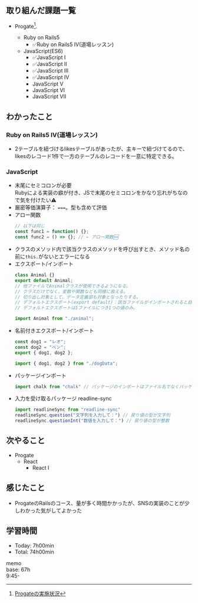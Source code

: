 ## 取り組んだ課題一覧
- Progate[^1].
  - Ruby on Rails5
    - ✅Ruby on Rails5 IV(道場レッスン)
  - JavaScript(ES6)
    - ✅JavaScript I
    - ✅JavaScript II
    - ✅JavaScript III
    - ✅JavaScript IV
    - JavaScript V
    - JavaScript VI
    - JavaScript VII

  [^1]: [Progateの実施状況](https://github.com/i-yktr/work/blob/main/01_Progate/plan.md)

## わかったこと
### Ruby on Rails5 IV(道場レッスン)
  - 2テーブルを紐づけるlikesテーブルがあったが、主キーで紐づけてるので、likesのレコード1件で一方のテーブルのレコードを一意に特定できる。
### JavaScript
  - 末尾にセミコロンが必要  
    Rubyによる実装の癖が付き、JSで末尾のセミコロンをかなり忘れがちなので気を付けたい⚠️
  - 厳密等価演算子： `===`。型も含めて評価
  - アロー関数
    ```javascript
    // 以下は同じ
    const func1 = function() {};
    const func2 = () => {}; // ← アロー関数🆕
    ```
  - クラスのメソッド内で該当クラスのメソッドを呼び出すとき、メソッド名の前に`this.`がないとエラーになる
  - エクスポート/インポート
    ```javascript
    class Animal {}
    export default Animal;
    // 他ファイルでAnimalクラスが使用できるようになる。
    // クラスだけでなく、変数や関数なども同様に扱える。
    // 切り出し対象として、データ定義部も対象となったりする。
    // デフォルトエクスポート(export default)：該当ファイルがインポートされると自動的にその値がインポートされる
    // デフォルトエクスポートは1ファイルにつき1つの値のみ。
    ```
    ```javascript
    import Animal from "./animal";
    ```
  - 名前付きエクスポート/インポート
    ```javascript
    const dog1 = "レオ";
    const dog2 = "ベン";
    export { dog1, dog2 };
    ```
    ```javascript
    import { dog1, dog2 } from "./dogData";
    ```
  - パッケージインポート
    ```javascript
    import chalk from "chalk" // パッケージのインポートはファイル名でなくパッケージを指定
    ```
  - 入力を受け取るパッケージ readline-sync
    ```javascript
    import readlineSync from "readline-sync"
    readlineSync.question("文字列を入力して：") // 戻り値の型が文字列
    readlineSync.questionInt("数値を入力して：") // 戻り値の型が整数
    ```
  

## 次やること
- Progate
  - React
    - React I

## 感じたこと
- ProgateのRailsのコース、量が多く時間かかったが、SNSの実装のことが少しわかった気がしてよかった


## 学習時間
- Today: 7h00min
- Total: 74h00min

memo  
base: 67h  
9:45-

